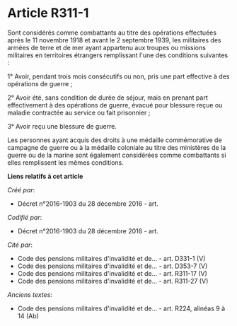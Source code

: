 # Article R311-1

Sont considérés comme combattants au titre des opérations effectuées après le 11 novembre 1918 et avant le 2 septembre 1939,
les militaires des armées de terre et de mer ayant appartenu aux troupes ou missions militaires en territoires étrangers
remplissant l'une des conditions suivantes :

1° Avoir, pendant trois mois consécutifs ou non, pris une part effective à des opérations de guerre ;

2° Avoir été, sans condition de durée de séjour, mais en prenant part effectivement à des opérations de guerre, évacué pour
blessure reçue ou maladie contractée au service ou fait prisonnier ;

3° Avoir reçu une blessure de guerre.

Les personnes ayant acquis des droits à une médaille commémorative de campagne de guerre ou à la médaille coloniale au titre
des ministères de la guerre ou de la marine sont également considérées comme combattants si elles remplissent les mêmes
conditions.

**Liens relatifs à cet article**

_Créé par_:

  - Décret n°2016-1903 du 28 décembre 2016 - art.

_Codifié par_:

  - Décret n°2016-1903 du 28 décembre 2016 - art.

_Cité par_:

  - Code des pensions militaires d'invalidité et de... - art. D331-1 (V)
  - Code des pensions militaires d'invalidité et de... - art. D353-7 (V)
  - Code des pensions militaires d'invalidité et de... - art. R311-17 (V)
  - Code des pensions militaires d'invalidité et de... - art. R311-27 (V)

_Anciens textes_:

  - Code des pensions militaires d'invalidité et de... - art. R224, alinéas 9 à 14 (Ab)
